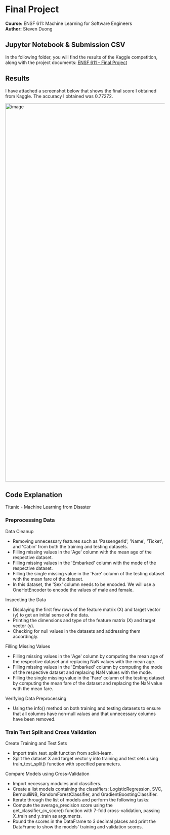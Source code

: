 # Final Project

**Course:** ENSF 611: Machine Learning for Software Engineers  
**Author:** Steven Duong

## Jupyter Notebook & Submission CSV
In the following folder, you will find the results of the Kaggle competition, along with the project documents: [ENSF 611 - Final Project](https://github.com/StevenD24/ENSF-611-Final-Project/tree/main/ENSF%20611%20-%20Final%20Project)

## Results

I have attached a screenshot below that shows the final score I obtained from Kaggle. The accuracy I obtained was 0.77272.

<img width="1191" alt="image" src="https://user-images.githubusercontent.com/105379503/227672116-16b1968f-08ee-4a96-a436-c380d6cf6cf1.png">

## Code Explanation

Titanic - Machine Learning from Disaster

### Preprocessing Data

Data Cleanup
- Removing unnecessary features such as 'PassengerId', 'Name', 'Ticket', and 'Cabin' from both the training and testing datasets.
- Filling missing values in the 'Age' column with the mean age of the respective dataset.
- Filling missing values in the 'Embarked' column with the mode of the respective dataset.
- Filling the single missing value in the 'Fare' column of the testing dataset with the mean fare of the dataset.
- In this dataset, the 'Sex' column needs to be encoded. We will use a OneHotEncoder to encode the values of male and female.
  
Inspecting the Data
- Displaying the first few rows of the feature matrix (X) and target vector (y) to get an initial sense of the data.
- Printing the dimensions and type of the feature matrix (X) and target vector (y).
- Checking for null values in the datasets and addressing them accordingly.
  
Filling Missing Values
- Filling missing values in the 'Age' column by computing the mean age of the respective dataset and replacing NaN values with the mean age.
- Filling missing values in the 'Embarked' column by computing the mode of the respective dataset and replacing NaN values with the mode.
- Filling the single missing value in the 'Fare' column of the testing dataset by computing the mean fare of the dataset and replacing the NaN value with the mean fare.

Verifying Data Preprocessing
- Using the info() method on both training and testing datasets to ensure that all columns have non-null values and that unnecessary columns have been removed.

### Train Test Split and Cross Validation

Create Training and Test Sets
- Import train_test_split function from scikit-learn.
- Split the dataset X and target vector y into training and test sets using train_test_split() function with specified parameters.
  
Compare Models using Cross-Validation
- Import necessary modules and classifiers.
- Create a list models containing the classifiers: LogisticRegression, SVC, BernoulliNB, RandomForestClassifier, and GradientBoostingClassifier.
- Iterate through the list of models and perform the following tasks:
- Compute the average_precision score using the get_classifier_cv_score() function with 7-fold cross-validation, passing X_train and y_train as arguments.
- Round the scores in the DataFrame to 3 decimal places and print the DataFrame to show the models' training and validation scores.
